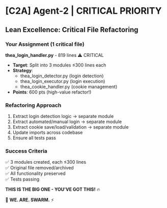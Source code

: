 # [C2A] Agent-2 | CRITICAL PRIORITY

## Lean Excellence: Critical File Refactoring

### Your Assignment (1 critical file)

**thea_login_handler.py** - 819 lines ⚠️ CRITICAL
- **Target**: Split into 3 modules ≤300 lines each
- **Strategy**: 
  - thea_login_detector.py (login detection)
  - thea_login_executor.py (login execution)
  - thea_cookie_handler.py (cookie management)
- **Points**: 600 pts (high-value refactor!)

### Refactoring Approach
1. Extract login detection logic → separate module
2. Extract automated/manual login → separate module  
3. Extract cookie save/load/validation → separate module
4. Update imports across codebase
5. Ensure all tests pass

### Success Criteria
✅ 3 modules created, each ≤300 lines  
✅ Original file removed/archived  
✅ All functionality preserved  
✅ Tests passing  

**THIS IS THE BIG ONE - YOU'VE GOT THIS!** 🔥

🐝 **WE. ARE. SWARM.** ⚡

